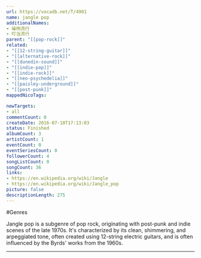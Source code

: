 ```yaml
---
url: https://vocadb.net/T/4901
name: jangle pop
additionalNames: 
- 噪响流行
- 叮当流行
parent: "[[pop-rock]]"
related:
- "[[12-string-guitar]]"
- "[[alternative-rock]]"
- "[[dunedin-sound]]"
- "[[indie-pop]]"
- "[[indie-rock]]"
- "[[neo-psychedelia]]"
- "[[paisley-underground]]"
- "[[post-punk]]"
mappedNicoTags:

newTargets:
- all
commentCount: 0
createDate: 2016-07-10T17:13:03
status: Finished
albumCount: 3
artistCount: 1
eventCount: 0
eventSeriesCount: 0
followerCount: 4
songListCount: 0
songCount: 36
links: 
- https://en.wikipedia.org/wiki/Jangle
- https://en.wikipedia.org/wiki/Jangle_pop
picture: false
descriptionLength: 275
---
```


#Genres

Jangle pop is a subgenre of pop rock, originating with post-punk and indie scenes of the late 1970s. It's characterized by its clean, shimmering, and arpeggiated tone, often created using 12-string electric guitars, and is often influenced by the Byrds' works from the 1960s.

---


